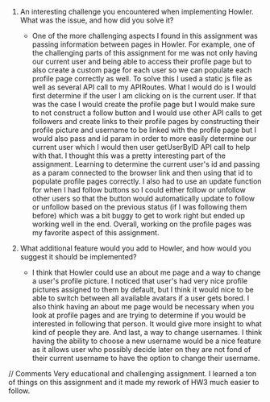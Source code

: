 1. An interesting challenge you encountered when implementing Howler. What was the issue, and how did you solve it?
    - One of the more challenging aspects I found in this assignment was passing information between pages in Howler. For example,
    one of the challenging parts of this assignment for me was not only having our current user and being able to access their profile page
    but to also create a custom page for each user so we can populate each profile page correctly as well. To solve this I used a static js file as well as several API call to my APIRoutes. What I would do is I would first determine if the user I am clicking on is the current user. If that was the case I would create the profile page but I would make sure to not construct a follow button and I would use other API calls to get followers and create links to their profile pages by constructing their profile picture and username to be linked with the profile page but I would also pass and id param in order to more easily determine our current user which I would then user getUserByID API call to help with that. I thought this was a pretty interesting part of the assignment. Learning to determine the current user's id and passing as a param connected to the browser link and then using that id to populate profile pages correctly. I also had to use an update function for when I had follow buttons so I could either follow or unfollow other users so that the button would automatically update to follow or unfollow based on the previous status (if I was following them before) which was a bit buggy to get to work right but ended up working well in the end. Overall, working on the profile pages was my favorite aspect of this assignment.

2. What additional feature would you add to Howler, and how would you suggest it should be implemented?
    - I think that Howler could use an about me page and a way to change a user's profile picture. I noticed that user's had very nice profile pictures assigned to them by default, but I think it would nice to be able to switch between all available avatars if a user gets bored. I also think having an about me page would be necessary when you look at profile pages and are trying to determine if you would be interested in following that person. It would give more insight to what kind of people they are. And last, a way to change usernames. I think having the ability to choose a new username would be a nice feature as it allows user who possibly decide later on they are not fond of their current username to have the option to change their username.


// Comments
Very educational and challenging assignment. I learned a ton of things on this assignment and it made my rework of HW3 much easier to follow.